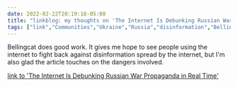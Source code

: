```yaml
---
date: 2022-02-22T20:19:18-05:00
title: "linkblog: my thoughts on 'The Internet Is Debunking Russian War Propaganda in Real Time'"
tags: ["link","Communities","Ukraine","Russia","disinformation","Bellingcat"]
---
```

Bellingcat does good work. It gives me hope to see people using the internet to fight back against disinformation spread by the internet, but I'm also glad the article touches on the dangers involved.
 
[link to 'The Internet Is Debunking Russian War Propaganda in Real Time'](https://www.vice.com/en/article/7kb75e/the-internet-is-debunking-russian-war-propaganda-in-real-time)
